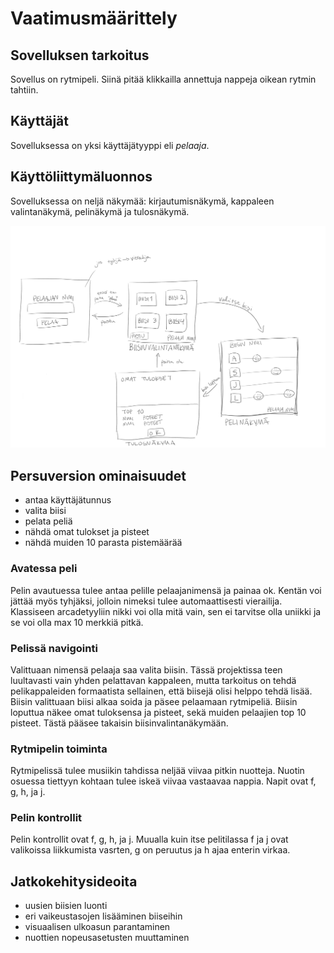 # Vaatimusmäärittely

## Sovelluksen tarkoitus

Sovellus on rytmipeli. Siinä pitää klikkailla annettuja nappeja oikean rytmin tahtiin.


## Käyttäjät

Sovelluksessa on yksi käyttäjätyyppi eli *pelaaja*.


## Käyttöliittymäluonnos

Sovelluksessa on neljä näkymää: kirjautumisnäkymä, kappaleen valintanäkymä, pelinäkymä ja tulosnäkymä.

![kuva käyttöliittymästä](kayttoliittyma.png)

## Persuversion ominaisuudet
- antaa käyttäjätunnus
- valita biisi
- pelata peliä
- nähdä omat tulokset ja pisteet
- nähdä muiden 10 parasta pistemäärää

### Avatessa peli
Pelin avautuessa tulee antaa pelille pelaajanimensä ja painaa ok. Kentän voi jättää myös tyhjäksi, jolloin nimeksi tulee automaattisesti vierailija. Klassiseen arcadetyyliin nikki voi olla mitä vain, sen ei tarvitse olla uniikki ja se voi olla max 10 merkkiä pitkä.

### Pelissä navigointi
Valittuaan nimensä pelaaja saa valita biisin. Tässä projektissa teen luultavasti vain yhden pelattavan kappaleen, mutta tarkoitus on tehdä pelikappaleiden formaatista sellainen, että biisejä olisi helppo tehdä lisää. Biisin valittuaan biisi alkaa soida ja päsee pelaamaan rytmipeliä. Biisin loputtua näkee omat tuloksensa ja pisteet, sekä muiden pelaajien top 10 pisteet. Tästä pääsee takaisin biisinvalintanäkymään.

### Rytmipelin toiminta
Rytmipelissä tulee musiikin tahdissa neljää viivaa pitkin nuotteja. Nuotin osuessa tiettyyn kohtaan tulee iskeä viivaa vastaavaa nappia. Napit ovat f, g, h, ja j. 

### Pelin kontrollit
Pelin kontrollit ovat f, g, h, ja j. Muualla kuin itse pelitilassa f ja j ovat valikoissa liikkumista vasrten, g on peruutus ja h ajaa enterin virkaa.

## Jatkokehitysideoita
- uusien biisien luonti
- eri vaikeustasojen lisääminen biiseihin
- visuaalisen ulkoasun parantaminen
- nuottien nopeusasetusten muuttaminen
